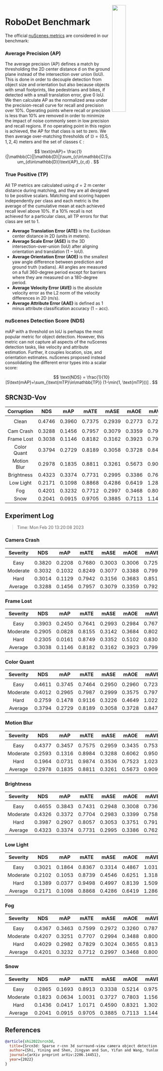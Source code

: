 <img src="F:\Research\Robust BEV Detection\Robust-BEV-Detection\docs\figs\logo2.png" align="right" width="30%">

# RoboDet Benchmark

The official [nuScenes metrics](https://www.nuscenes.org/object-detection/?externalData=all&mapData=all&modalities=Any) are considered in our benchmark:

### Average Precision (AP)

The average precision (AP) defines a match by thresholding the 2D center distance d on the ground plane instead of the intersection over union (IoU). This is done in order to decouple detection from object size and orientation but also because objects with small footprints, like pedestrians and bikes, if detected with a small translation error, give $0$ IoU.
We then calculate AP as the normalized area under the precision-recall curve for recall and precision over 10%. Operating points where recall or precision is less than $10$% are removed in order to minimize the impact of noise commonly seen in low precision and recall regions. If no operating point in this region is achieved, the AP for that class is set to zero. We then average over-matching thresholds of $\mathbb{D}=\{0.5, 1, 2, 4\}$ meters and the set of classes $\mathbb{C}$ :

$$
\text{mAP}= \frac{1}{|\mathbb{C}||\mathbb{D}|}\sum_{c\in\mathbb{C}}\sum_{d\in\mathbb{D}}\text{AP}_{c,d} .
$$

### True Positive (TP)

All TP metrics are calculated using $d=2$ m center distance during matching, and they are all designed to be positive scalars. Matching and scoring happen independently per class and each metric is the average of the cumulative mean at each achieved recall level above $10$%. If a $10$% recall is not achieved for a particular class, all TP errors for that class are set to $1$. 

- **Average Translation Error (ATE)** is the Euclidean center distance in 2D (units in meters). 
- **Average Scale Error (ASE)** is the 3D intersection-over-union (IoU) after aligning orientation and translation ($1$ − IoU).
- **Average Orientation Error (AOE)** is the smallest yaw angle difference between prediction and ground truth (radians). All angles are measured on a full $360$-degree period except for barriers where they are measured on a $180$-degree period.
- **Average Velocity Error (AVE)** is the absolute velocity error as the L2 norm of the velocity differences in 2D (m/s).
- **Average Attribute Error (AAE)** is defined as $1$ minus attribute classification accuracy ($1$ − acc).

### nuScenes Detection Score (NDS)

mAP with a threshold on IoU is perhaps the most popular metric for object detection. However, this metric can not capture all aspects of the nuScenes detection tasks, like velocity and attribute estimation. Further, it couples location, size, and orientation estimates. nuScenes proposed instead consolidating the different error types into a scalar score:

$$
\text{NDS} = \frac{1}{10} [5\text{mAP}+\sum_{\text{mTP}\in\mathbb{TP}} (1-\min(1, \text{mTP}))] .
$$


## SRCN3D-Vov

| **Corruption** | **NDS** | **mAP** | **mATE** | **mASE** | **mAOE** | **mAVE** | **mAAE** |
| :------------: | :-----: | :-----: | :------: | :------: | :------: | :------: | :------: |
|                |         |         |          |          |          |          |          |
|     Clean      | 0.4746 | 0.3960 | 0.7375 | 0.2939 | 0.2773 | 0.7281 | 0.1974 |
|                |         |         |          |          |          |          |          |
|   Cam Crash    | 0.3288    | 0.1456    | 0.7957     | 0.3079     | 0.3359     | 0.7921     | 0.2080     |
|   Frame Lost   | 0.3038    | 0.1146    | 0.8182     | 0.3162     | 0.3923     | 0.7999     | 0.2087     |
|  Color Quant   | 0.3794    | 0.2729    | 0.8189     | 0.3058     | 0.3728     | 0.8479     | 0.2325     |
|  Motion Blur   | 0.2978    | 0.1835    | 0.8811     | 0.3261     | 0.5673     | 0.9092     | 0.2633     |
|   Brightness   | 0.4323    | 0.3374    | 0.7731     | 0.2995     | 0.3386     | 0.7621     | 0.1909     |
|   Low Light    | 0.2171    | 0.1098    | 0.8868     | 0.4286     | 0.6419     | 1.2864     | 0.4210     |
|      Fog       | 0.4201    | 0.3232    | 0.7712     | 0.2997     | 0.3468     | 0.8005     | 0.1970     |
|      Snow      | 0.2041    | 0.0915    | 0.9705     | 0.3885     | 0.7113     | 1.1448     | 0.3604     |


## Experiment Log

> Time: Mon Feb 20 13:20:08 2023


### Camera Crash

| **Severity** | **NDS** | **mAP** | **mATE** | **mASE** | **mAOE** | **mAVE** | **mAAE** |
| :----------: | :-----: | :-----: | :------: | :------: | :------: | :------: | :------: |
|              |         |         |          |          |          |          |          |
|     Easy     | 0.3820    | 0.2208    | 0.7680     | 0.3003     | 0.3006     | 0.7250     | 0.1903     |
|   Moderate   | 0.3032    | 0.1032    | 0.8249     | 0.3077     | 0.3388     | 0.7998     | 0.2125     |
|     Hard     | 0.3014    | 0.1129    | 0.7942     | 0.3156     | 0.3683     | 0.8516     | 0.2212     |
|   Average    | 0.3288    | 0.1456    | 0.7957     | 0.3079     | 0.3359     | 0.7921     | 0.2080     |


### Frame Lost

| **Severity** | **NDS** | **mAP** | **mATE** | **mASE** | **mAOE** | **mAVE** | **mAAE** |
| :----------: | :-----: | :-----: | :------: | :------: | :------: | :------: | :------: |
|              |         |         |          |          |          |          |          |
|     Easy     | 0.3903    | 0.2450    | 0.7641     | 0.2993     | 0.2984     | 0.7671     | 0.1926     |
|   Moderate   | 0.2905    | 0.0828    | 0.8155     | 0.3142     | 0.3684     | 0.8023     | 0.2089     |
|     Hard     | 0.2305    | 0.0161    | 0.8749     | 0.3352     | 0.5102     | 0.8304     | 0.2247     |
|   Average    | 0.3038    | 0.1146    | 0.8182     | 0.3162     | 0.3923     | 0.7999     | 0.2087     |


### Color Quant

| **Severity** | **NDS** | **mAP** | **mATE** | **mASE** | **mAOE** | **mAVE** | **mAAE** |
| :----------: | :-----: | :-----: | :------: | :------: | :------: | :------: | :------: |
|              |         |         |          |          |          |          |          |
|     Easy     | 0.4611    | 0.3745    | 0.7464     | 0.2950     | 0.2960     | 0.7233     | 0.2003     |
|   Moderate   | 0.4012    | 0.2965    | 0.7987     | 0.2999     | 0.3575     | 0.7976     | 0.2169     |
|     Hard     | 0.2759    | 0.1478    | 0.9116     | 0.3226     | 0.4649     | 1.0227     | 0.2804     |
|   Average    | 0.3794    | 0.2729    | 0.8189     | 0.3058     | 0.3728     | 0.8479     | 0.2325     |


### Motion Blur

| **Severity** | **NDS** | **mAP** | **mATE** | **mASE** | **mAOE** | **mAVE** | **mAAE** |
| :----------: | :-----: | :-----: | :------: | :------: | :------: | :------: | :------: |
|              |         |         |          |          |          |          |          |
|     Easy     | 0.4377    | 0.3457    | 0.7575     | 0.2959     | 0.3435     | 0.7532     | 0.2009     |
|   Moderate   | 0.2593    | 0.1316    | 0.8984     | 0.3288     | 0.6062     | 0.9508     | 0.2806     |
|     Hard     | 0.1964    | 0.0731    | 0.9874     | 0.3536     | 0.7523     | 1.0237     | 0.3085     |
|   Average    | 0.2978    | 0.1835    | 0.8811     | 0.3261     | 0.5673     | 0.9092     | 0.2633     |


### Brightness

| **Severity** | **NDS** | **mAP** | **mATE** | **mASE** | **mAOE** | **mAVE** | **mAAE** |
| :----------: | :-----: | :-----: | :------: | :------: | :------: | :------: | :------: |
|              |         |         |          |          |          |          |          |
|     Easy     | 0.4655    | 0.3843    | 0.7431     | 0.2948     | 0.3008     | 0.7368     | 0.1905     |
|   Moderate   | 0.4326    | 0.3372    | 0.7704     | 0.2983     | 0.3399     | 0.7585     | 0.1929     |
|     Hard     | 0.3987    | 0.2907    | 0.8057     | 0.3053     | 0.3751     | 0.7911     | 0.1894     |
|   Average    | 0.4323    | 0.3374    | 0.7731     | 0.2995     | 0.3386     | 0.7621     | 0.1909     |


### Low Light

| **Severity** | **NDS** | **mAP** | **mATE** | **mASE** | **mAOE** | **mAVE** | **mAAE** |
| :----------: | :-----: | :-----: | :------: | :------: | :------: | :------: | :------: |
|              |         |         |          |          |          |          |          |
|     Easy     | 0.3021    | 0.1864    | 0.8367     | 0.3314     | 0.4867     | 1.0317     | 0.2564     |
|   Moderate   | 0.2102    | 0.1053    | 0.8739     | 0.4546     | 0.6251     | 1.3182     | 0.4706     |
|     Hard     | 0.1389    | 0.0377    | 0.9498     | 0.4997     | 0.8139     | 1.5094     | 0.5361     |
|   Average    | 0.2171    | 0.1098    | 0.8868     | 0.4286     | 0.6419     | 1.2864     | 0.4210     |


### Fog

| **Severity** | **NDS** | **mAP** | **mATE** | **mASE** | **mAOE** | **mAVE** | **mAAE** |
| :----------: | :-----: | :-----: | :------: | :------: | :------: | :------: | :------: |
|              |         |         |          |          |          |          |          |
|     Easy     | 0.4367    | 0.3463    | 0.7599     | 0.2972     | 0.3260     | 0.7879     | 0.1938     |
|   Moderate   | 0.4207    | 0.3251    | 0.7707     | 0.2994     | 0.3488     | 0.8001     | 0.1998     |
|     Hard     | 0.4029    | 0.2982    | 0.7829     | 0.3024     | 0.3655     | 0.8134     | 0.1975     |
|   Average    | 0.4201    | 0.3232    | 0.7712     | 0.2997     | 0.3468     | 0.8005     | 0.1970     |


### Snow

| **Severity** | **NDS** | **mAP** | **mATE** | **mASE** | **mAOE** | **mAVE** | **mAAE** |
| :----------: | :-----: | :-----: | :------: | :------: | :------: | :------: | :------: |
|              |         |         |          |          |          |          |          |
|     Easy     | 0.2865    | 0.1693    | 0.8913     | 0.3338     | 0.5214     | 0.9755     | 0.2592     |
|   Moderate   | 0.1823    | 0.0634    | 1.0031     | 0.3727     | 0.7803     | 1.1562     | 0.3410     |
|     Hard     | 0.1436    | 0.0417    | 1.0171     | 0.4590     | 0.8321     | 1.3027     | 0.4810     |
|   Average    | 0.2041    | 0.0915    | 0.9705     | 0.3885     | 0.7113     | 1.1448     | 0.3604     |



## References

```bib
@article{shi2022srcn3d,
  title={Srcn3d: Sparse r-cnn 3d surround-view camera object detection and tracking for autonomous driving},
  author={Shi, Yining and Shen, Jingyan and Sun, Yifan and Wang, Yunlong and Li, Jiaxin and Sun, Shiqi and Jiang, Kun and Yang, Diange},
  journal={arXiv preprint arXiv:2206.14451},
  year={2022}
}
```